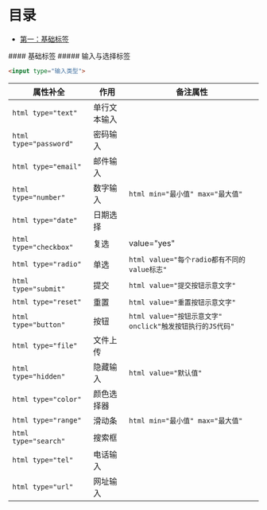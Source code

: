 # 目录
- [第一：基础标签](#基础标签)

<a name="基础标签">
#### 基础标签
##### 输入与选择标签
  
```html
<input type="输入类型">
```

|属性补全|作用|备注属性|
|-------|-----|------|
|```html type="text" ```|单行文本输入||
|```html type="password" ```|密码输入||
|```html type="email" ```|邮件输入||
|```html type="number"```|数字输入|```html min="最小值" max="最大值"```|
|```html type="date" ```|日期选择||
  |```html type="checkbox" ```|复选|value="yes"|
|```html type="radio" ```|单选|```html value="每个radio都有不同的value标志" ```|
|```html type="submit" ```|提交|```html value="提交按钮示意文字" ```|
|```html type="reset" ```|重置|```html value="重置按钮示意文字" ```|
|```html type="button" ```|按钮|```html value="按钮示意文字" onclick"触发按钮执行的JS代码" ```|
|```html type="file" ```|文件上传||
|```html type="hidden" ```|隐藏输入|```html value="默认值" ```|
|```html type="color" ```|颜色选择器||
|```html type="range" ```|滑动条|```html min="最小值" max="最大值" ```|
|```html type="search" ```|搜索框||
|```html type="tel" ```|电话输入||
|```html type="url" ```|网址输入||
